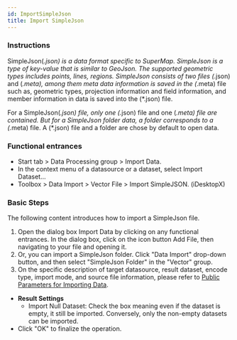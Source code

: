 ```yaml
---
id: ImportSimpleJson
title: Import SimpleJson  
---  
```

### Instructions

SimpleJson(*.json) is a data format specific to SuperMap. SimpleJson is a type of key-value that is similar to GeoJson. The supported geometric types includes points, lines, regions. SimpleJson consists of two files (*.json) and (*.meta), among them meta data information is saved in the (*.meta) file such as, geometric types, projection information and field information, and member information in data is saved into the (*.json) file.

For a SimpleJson(*.json) file, only one (*.json) file and one (*.meta) file 
are contained. But for a SimpleJson folder data, a folder corresponds to a (*.meta) file. A (*.json) file and a folder are chose by default to open data.

### Functional entrances

* Start tab > Data Processing group > Import Data.
* In the context menu of a datasource or a dataset, select Import Dataset...
* Toolbox > Data Import > Vector File > Import SimpleJSON. (iDesktopX)

### Basic Steps

The following content introduces how to import a SimpleJson file.

1. Open the dialog box Import Data by clicking on any functional entrances. In the dialog box, click on the icon button Add File, then navigating to your file and opening it.
2. Or, you can import a SimpleJson folder. Click "Data Import" drop-down button, and then select "SimpleJson Folder" in the "Vector" group.
3. On the specific description of target datasource, result dataset, encode type, import mode, and source file information, please refer to [Public Parameters for Importing Data](ParameterSettingDia).
* **Result Settings**
  * Import Null Dataset: Check the box meaning even if the dataset is empty, it still be imported. Conversely, only the non-empty datasets can be imported.
* Click "OK" to finalize the operation.
